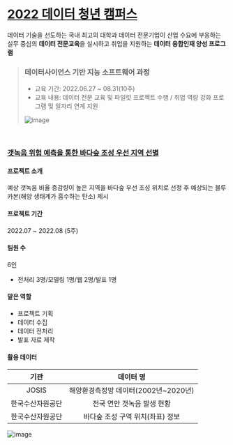 # [2022 데이터 청년 캠퍼스](https://dataonair.or.kr/bigjob/)
데이터 기술을 선도하는 국내 최고의 대학과 데이터 전문기업이 산업 수요에 부응하는 실무 중심의 **데이터 전문교육**을 실시하고 취업을 지원하는 **데이터 융합인재 양성 프로그램**

> ### 데이터사이언스 기반 지능 소프트웨어 과정 
> - 교육 기간: 2022.06.27 ~ 08.31(10주)
> - 교육 내용: 데이터 전문 교육 및 파일럿 프로젝트 수행 / 취업 역량 강화 프로그램 및 일자리 연계 지원
>   
> ![image](https://github.com/dduniverse/datacampus/assets/101264299/a35dd34b-c832-4b68-a9b8-a54623259d52)

<br>

### [갯녹음 위험 예측을 통한 바다숲 조성 우선 지역 선별](https://github.com/dduniverse/datacampus/tree/main/project)
#### 프로젝트 소개
예상 갯녹음 비율 증감량이 높은 지역을 바다숲 우선 조성 위치로 선정 후 예상되는 블루카본(해양 생태계가 흡수하는 탄소) 제시


#### 프로젝트 기간
2022.07 ~ 2022.08 (5주)


#### 팀원 수
6인
- 전처리 3명/모델링 1명/웹 2명/발표 1명


#### 맡은 역할
- 프로젝트 기획
- 데이터 수집
- 데이터 전처리
- 발표 자료 제작

 
#### 활용 데이터
|기관|데이터 명|
|:---:|:---:|
|JOSIS|해양환경측정망 데이터(2002년~2020년)|
|한국수산자원공단|전국 연안 갯녹음 발생 현황|
|한국수산자원공단|바다숲 조성 구역 위치(좌표) 정보|

![image](https://github.com/dduniverse/datacampus/assets/101264299/a512b1fe-0fe2-43db-a100-4cc5840948f1)
